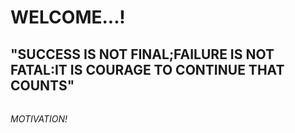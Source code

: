 #  <h1> WELCOME...!
##  <h2> "SUCCESS IS NOT FINAL;FAILURE IS NOT FATAL:IT IS COURAGE TO CONTINUE THAT COUNTS"
######  <h6> MOTIVATION!
